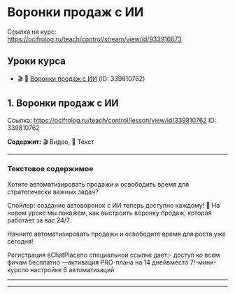 # Воронки продаж с ИИ

Ссылка на курс: https://ocifrolog.ru/teach/control/stream/view/id/933916673

## Уроки курса

- 🎬 📝 [Воронки продаж с ИИ](#воронки-продаж-с-ии-lesson-1) (ID: 339810762)

<a id='воронки-продаж-с-ии-lesson-1'></a>
## 1. Воронки продаж с ИИ
Ссылка: https://ocifrolog.ru/teach/control/lesson/view/id/339810762
ID: 339810762

**Содержит:** 🎬 Видео, 📝 Текст

---

### Текстовое содержимое

Хотите автоматизировать продажи и освободить время для стратегически важных задач?

Спойлер: создание автоворонок с ИИ теперь доступно каждому! 🚀 На новом уроке мы покажем, как выстроить воронку продаж, которая работает за вас 24/7.

Начните автоматизировать продажи и освободите время для роста уже сегодня!

Регистрация вChatPlaceпо специальной ссылке дает:- доступ ко всем фичам бесплатно —активация PRO-плана на 14 днейвместо 7!-мини-курспо настройке 6 автоматизаций



---



---

<a id='заставьте-нейросети-работать-на-вас'></a>